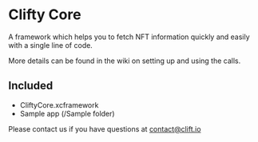 # Clifty Core

A framework which helps you to fetch NFT information quickly and easily with a single line of code.

More details can be found in the wiki on setting up and using the calls.

## Included

* CliftyCore.xcframework
* Sample app (/Sample folder)

Please contact us if you have questions at contact@clift.io
